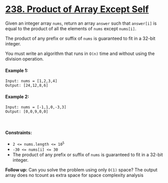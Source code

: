 # [238. Product of Array Except Self](https://leetcode.com/problems/product-of-array-except-self/description/)
Given an integer array `nums`, return an array `answer` such that `answer[i]` is equal to the product of all the elements of `nums` except `nums[i]`.

The product of any prefix or suffix of `nums` is guaranteed to fit in a 32-bit integer. 

You must write an algorithm that runs in `O(n)` time and without using the division operation.

#### Example 1:
```shell 
Input: nums = [1,2,3,4]
Output: [24,12,8,6]
```

#### Example 2:
```shell 
Input: nums = [-1,1,0,-3,3]
Output: [0,0,9,0,0]
```

<br>

#### Constraints:
- <code>2 <= nums.length <= 10<sup>5</sup></code>
- `-30 <= nums[i] <= 30`
- The product of any prefix or suffix of `nums` is guaranteed to fit in a 32-bit integer.

**Follow up:** Can you solve the problem using only `O(1)` space? The output array does no tcount as extra space for space complexity analysis
